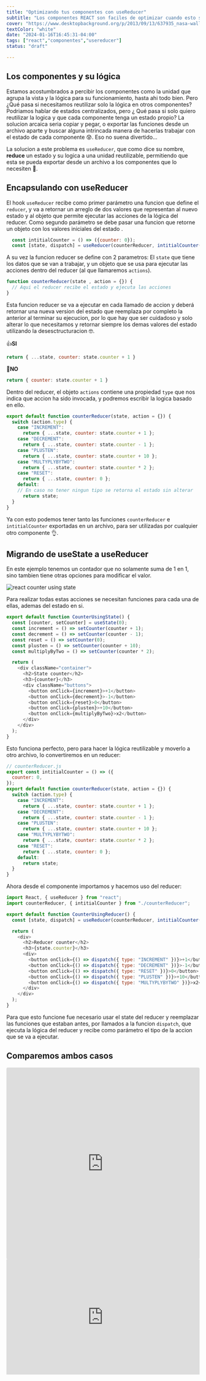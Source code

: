 ```yaml
---
title: "Optimizando tus componentes con useReducer"
subtitle: "Los componentes REACT son faciles de optimizar cuando esto se hace necesario. Para ello contamos con el hook useReducer, que permite encapsular no solo el estado de un componente, sino tambien la lógica que lo acompaña. A continuacion verem..."
cover: "https://www.desktopbackground.org/p/2013/09/13/637935_nasa-wallpapers_1600x1200_h.jpg"
textColor: "white"
date: "2024-01-16T16:45:31-04:00"
tags: ["react","componentes","usereducer"]
status: "draft"

---
```


## Los componentes y su lógica

Estamos acostumbrados a percibir los componentes como la unidad que agrupa la vista y la lógica para su funcionamiento, hasta ahi todo bien. Pero ¿Qué pasa si necesitamos reutilizar solo la lógica en otros componentes? Podriamos hablar de estados centralizados, pero ¿ Qué pasa si solo quiero reutilizar la logica y que cada componente tenga un estado propio? La solucion arcaica seria copiar y pegar, o exportar las funciones desde un archivo aparte y buscar alguna intrincada manera de hacerlas trabajar con el estado de cada componente 😰. Eso no suena divertido...

La solucion a este problema es `useReducer`, que como dice su nombre, **reduce** un estado y su logica a una unidad reutilizable, permitiendo que esta se pueda exportar desde un archivo a los componentes que lo necesiten 💪.

## Encapsulando con useReducer

El hook `useReducer` recibe como primer parámetro una funcion que define el `reducer`, y va a retornar un arreglo de dos valores que representan al nuevo estado y al objeto que permite ejecutar las acciones de la lógica del reducer. Como segundo parámetro se debe pasar una funcion que retorne un objeto con los valores iniciales del estado .

```javascript
  const intitialCounter = () => ({counter: 0});
  const [state, dispatch] = useReducer(counterReducer, intitialCounter());
```

A su vez la funcion reducer se define con 2 parametros: El `state` que tiene los datos que se van a trabajar, y un objeto que se usa para ejecutar las acciones dentro del reducer (al que llamaremos `actions`). 

```javascript
function counterReducer(state , action = {}) {
  // Aqui el reducer recibe el estado y ejecuta las acciones
}
```

Esta funcion reducer se va a ejecutar en cada llamado de accion y deberá retornar una nueva version del estado que reemplaza por completo la anterior al terminar su ejecucion, por lo que hay que ser cuidadoso y solo alterar lo que necesitamos y retornar siempre los demas valores del estado utilizando la desesctructuracion 🤓.

👍**SI**

```javascript
return { ...state, counter: state.counter + 1 }
```

🚫**NO**   
```javascript
return { counter: state.counter + 1 }
```

Dentro del reducer, el objeto `actions` contiene una propiedad `type` que nos indica que accion ha sido invocada, y podremos escribir la logica basado en ello.

```javascript
export default function counterReducer(state, action = {}) {
  switch (action.type) {
    case "INCREMENT":
      return { ...state, counter: state.counter + 1 };
    case "DECREMENT":
      return { ...state, counter: state.counter - 1 };
    case "PLUSTEN":
      return { ...state, counter: state.counter + 10 };
    case "MULTYPLYBYTWO":
      return { ...state, counter: state.counter * 2 };
    case "RESET":
      return { ...state, counter: 0 };
    default: 
    // En caso no tener ningun tipo se retorna el estado sin alterar
      return state;
  }
}
```

Ya con esto podemos tener tanto las funciones `counterReducer` e `intitialCounter` exportadas en un archivo, para ser utilizadas por cualquier otro componente 👌.


## Migrando de useState a useReducer

En este ejemplo tenemos un contador que no solamente suma de 1 en 1, sino tambien tiene otras opciones para modificar el valor.

![react counter using state](https://breathecode.herokuapp.com/v1/media/file/state-counter-png?width=200)

Para realizar todas estas acciones se necesitan funciones para cada una de ellas, ademas del estado en si.
```javascript
export default function CounterUsingState() {
  const [counter, setCounter] = useState(0);
  const increment = () => setCounter(counter + 1);
  const decrement = () => setCounter(counter - 1);
  const reset = () => setCounter(0);
  const plusten = () => setCounter(counter + 10);
  const multiplyByTwo = () => setCounter(counter * 2);

  return (
    <div className="container">
      <h2>State counter</h2>
      <h3>{counter}</h3>
      <div className="buttons">
        <button onClick={increment}>+1</button>
        <button onClick={decrement}>-1</button>
        <button onClick={reset}>0</button>
        <button onClick={plusten}>+10</button>
        <button onClick={multiplyByTwo}>x2</button>
      </div>
    </div>
  );
}
```
Esto funciona perfecto, pero para hacer la lógica reutilizable y moverlo a otro archivo, lo convertiremos en un reducer:

```javascript
// counterReducer.js
export const intitialCounter = () => ({
  counter: 0,
});
export default function counterReducer(state, action = {}) {
  switch (action.type) {
    case "INCREMENT":
      return { ...state, counter: state.counter + 1 };
    case "DECREMENT":
      return { ...state, counter: state.counter - 1 };
    case "PLUSTEN":
      return { ...state, counter: state.counter + 10 };
    case "MULTYPLYBYTWO":
      return { ...state, counter: state.counter * 2 };
    case "RESET":
      return { ...state, counter: 0 };
    default:
      return state;
  }
}

```

Ahora desde el componente importamos y hacemos uso del reducer:
```javascript
import React, { useReducer } from "react";
import counterReducer, { intitialCounter } from "./counterReducer";

export default function CounterUsingReducer() {
  const [state, dispatch] = useReducer(counterReducer, intitialCounter());

  return (
    <div>
      <h2>Reducer counter</h2>
      <h3>{state.counter}</h3>
      <div>
        <button onClick={() => dispatch({ type: "INCREMENT" })}>+1</button>
        <button onClick={() => dispatch({ type: "DECREMENT" })}>-1</button>
        <button onClick={() => dispatch({ type: "RESET" })}>0</button>
        <button onClick={() => dispatch({ type: "PLUSTEN" })}>+10</button>
        <button onClick={() => dispatch({ type: "MULTYPLYBYTWO" })}>x2</button>
      </div>
    </div>
  );
}
```
Para que esto funcione fue necesario usar el state del reducer y reemplazar las funciones que estaban antes, por llamados a la funcion `dispatch`, que ejecuta la lógica del reducer y recibe como parámetro el tipo de la accion que se va a ejecutar.


## Comparemos ambos casos

<iframe src="https://codesandbox.io/embed/t34ldl?view=Editor+%2B+Preview&module=%2Fsrc%2Freducercounter.js&hidenavigation=1"
     style="width:100%; height: 500px; border:0; border-radius: 4px; overflow:hidden;"
     title="useReducer Demo"
     sandbox="allow-forms allow-modals allow-popups allow-presentation allow-same-origin allow-scripts"
   ></iframe>

   <iframe width="100%" height="300" src="https://codesandbox.io/embed/t34ldl?view=Editor+%2B+Preview&module=%2Fsrc%2Freducercounter.js&hidenavigation=1" allowfullscreen="allowfullscreen" allowpaymentrequest frameborder="0"></iframe>